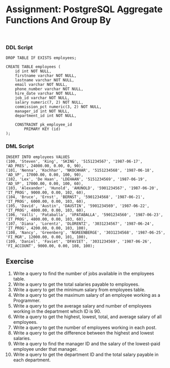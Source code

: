 # Assignment: PostgreSQL Aggregate Functions And Group By

<br>

### DDL Script

```roomsql
DROP TABLE IF EXISTS employees;

CREATE TABLE employees (
	id int NOT NULL,
	firstname varchar NOT NULL,
	lastname varchar NOT NULL,
	email varchar NOT NULL,
	phone_number varchar NOT NULL,
	hire_date varchar NOT NULL,
	job_id varchar NOT NULL,
	salary numeric(7, 2) NOT NULL,
	commission_pct numeric(3, 2) NOT NULL,
	manager_id int NOT NULL,
	department_id int NOT NULL,
	
	CONSTRAINT pk_employee_id
	    PRIMARY KEY (id)
);
```

### DML Script

```roomsql
INSERT INTO employees VALUES
(100, 'Steven', 'King', 'SKING', '5151234567', '1987-06-17', 'AD_PRES', 24000.00, 0.00, 0, 90),
(101, 'Nenna', 'Kochhar', 'NKOCHHAR', '5151234568', '1987-06-18', 'AD_VP', 17000.00, 0.00, 100, 90),
(102, 'Lex', 'De Haan', 'LDEHAAN', '5151234569', '1987-06-19', 'AD_VP', 17000.00, 0.00, 100, 60),
(103, 'Alexander', 'Hunold', 'AHUNOLD', '5901234567', '1987-06-20', 'IT_PROG', 9000.00, 0.00, 102, 60),
(104, 'Bruce', 'Ernst', 'BERNST', '5901234568', '1987-06-21', 'IT_PROG', 6000.00, 0.00, 103, 60),
(105, 'David', 'Austin', 'DAUSTIN', '5901234569', '1987-06-22', 'IT_PROG', 4800.00, 0.00, 103, 60),
(106, 'Valli', 'Pataballa', 'VPATABALLA', '5901234560', '1987-06-23', 'IT_PROG', 4800.00, 0.00, 103, 60),
(107, 'Diana', 'Lorentz', 'DLORENTZ', '3031234567', '1987-06-24', 'IT_PROG', 4200.00, 0.00, 103, 100),
(108, 'Nancy', 'Greenberg', 'NGREENBERGE', '3031234568', '1987-06-25', 'FI_MGR', 12000.00, 0.00, 101, 100),
(109, 'Daniel', 'Faviet', 'DFAVIET', '3031234569', '1987-06-26', 'FI_ACCOUNT', 9000.00, 0.00, 108, 100);		
```

## Exercise

1. Write a query to find the number of jobs available in the employees table.
2. Write a query to get the total salaries payable to employees.
3. Write a query to get the minimum salary from employees table.
4. Write a query to get the maximum salary of an employee working as a Programmer.
5. Write a query to get the average salary and number of employees working in the department which ID is 90.
6. Write a query to get the highest, lowest, total, and average salary of all employees.
7. Write a query to get the number of employees working in each post.
8. Write a query to get the difference between the highest and lowest salaries.
9. Write a query to find the manager ID and the salary of the lowest-paid employee under that manager.
10. Write a query to get the department ID and the total salary payable in each department.
